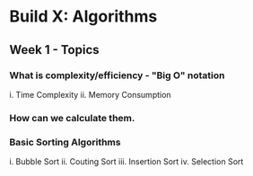 # Build X: Algorithms
## Week 1 - Topics
### What is complexity/efficiency - "Big O" notation
i. Time Complexity
ii. Memory Consumption

### How can we calculate them.
### Basic Sorting Algorithms
i. Bubble Sort
ii. Couting Sort
iii. Insertion Sort
iv. Selection Sort 